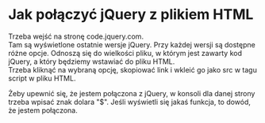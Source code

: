 # Jak połączyć jQuery z plikiem HTML  
Trzeba wejść na stronę code.jquery.com.  
Tam są wyświetlone ostatnie wersje jQuery. Przy każdej wersji są dostępne różne opcje. Odnoszą się do wielkości pliku, w którym jest zawarty kod jQuery, a który będziemy wstawiać do pliku HTML.  
Trzeba kliknąć na wybraną opcję, skopiować link i wkleić go jako src w tagu script w pliku HTML.  
  
Żeby upewnić się, że jestem połączona z jQuery, w konsoli dla danej strony trzeba wpisać znak dolara "$". Jeśli wyświetli się jakaś funkcja, to dowód, że jestem połączona.
